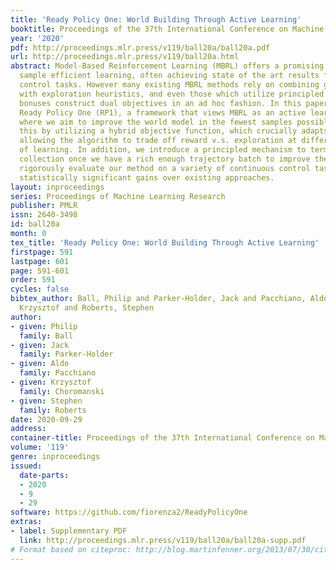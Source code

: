 ```yaml
---
title: 'Ready Policy One: World Building Through Active Learning'
booktitle: Proceedings of the 37th International Conference on Machine Learning
year: '2020'
pdf: http://proceedings.mlr.press/v119/ball20a/ball20a.pdf
url: http://proceedings.mlr.press/v119/ball20a.html
abstract: Model-Based Reinforcement Learning (MBRL) offers a promising direction for
  sample efficient learning, often achieving state of the art results for continuous
  control tasks. However many existing MBRL methods rely on combining greedy policies
  with exploration heuristics, and even those which utilize principled exploration
  bonuses construct dual objectives in an ad hoc fashion. In this paper we introduce
  Ready Policy One (RP1), a framework that views MBRL as an active learning problem,
  where we aim to improve the world model in the fewest samples possible. RP1 achieves
  this by utilizing a hybrid objective function, which crucially adapts during optimization,
  allowing the algorithm to trade off reward v.s. exploration at different stages
  of learning. In addition, we introduce a principled mechanism to terminate sample
  collection once we have a rich enough trajectory batch to improve the model. We
  rigorously evaluate our method on a variety of continuous control tasks, and demonstrate
  statistically significant gains over existing approaches.
layout: inproceedings
series: Proceedings of Machine Learning Research
publisher: PMLR
issn: 2640-3498
id: ball20a
month: 0
tex_title: 'Ready Policy One: World Building Through Active Learning'
firstpage: 591
lastpage: 601
page: 591-601
order: 591
cycles: false
bibtex_author: Ball, Philip and Parker-Holder, Jack and Pacchiano, Aldo and Choromanski,
  Krzysztof and Roberts, Stephen
author:
- given: Philip
  family: Ball
- given: Jack
  family: Parker-Holder
- given: Aldo
  family: Pacchiano
- given: Krzysztof
  family: Choromanski
- given: Stephen
  family: Roberts
date: 2020-09-29
address: 
container-title: Proceedings of the 37th International Conference on Machine Learning
volume: '119'
genre: inproceedings
issued:
  date-parts:
  - 2020
  - 9
  - 29
software: https://github.com/fiorenza2/ReadyPolicyOne
extras:
- label: Supplementary PDF
  link: http://proceedings.mlr.press/v119/ball20a/ball20a-supp.pdf
# Format based on citeproc: http://blog.martinfenner.org/2013/07/30/citeproc-yaml-for-bibliographies/
---
```

